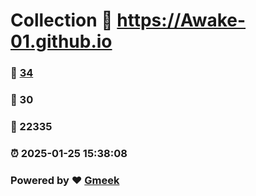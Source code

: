 # Collection :link: https://Awake-01.github.io 
### :page_facing_up: [34](https://Awake-01.github.io/tag.html) 
### :speech_balloon: 30 
### :hibiscus: 22335 
### :alarm_clock: 2025-01-25 15:38:08 
### Powered by :heart: [Gmeek](https://github.com/Meekdai/Gmeek)
